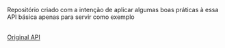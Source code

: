 Repositório criado com a intenção de aplicar algumas boas práticas à essa API básica apenas para servir como exemplo<br><br>

[Original API](https://github.com/scotch-io/node-api "Repositório da API em que me baseei")